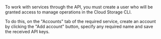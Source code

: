 To work with services through the API, you must create a user who will be granted access to manage operations in the Cloud Storage CLI.

To do this, on the "Accounts" tab of the required service, create an account by clicking the "Add account" button, specify any required name and save the received API keys.
